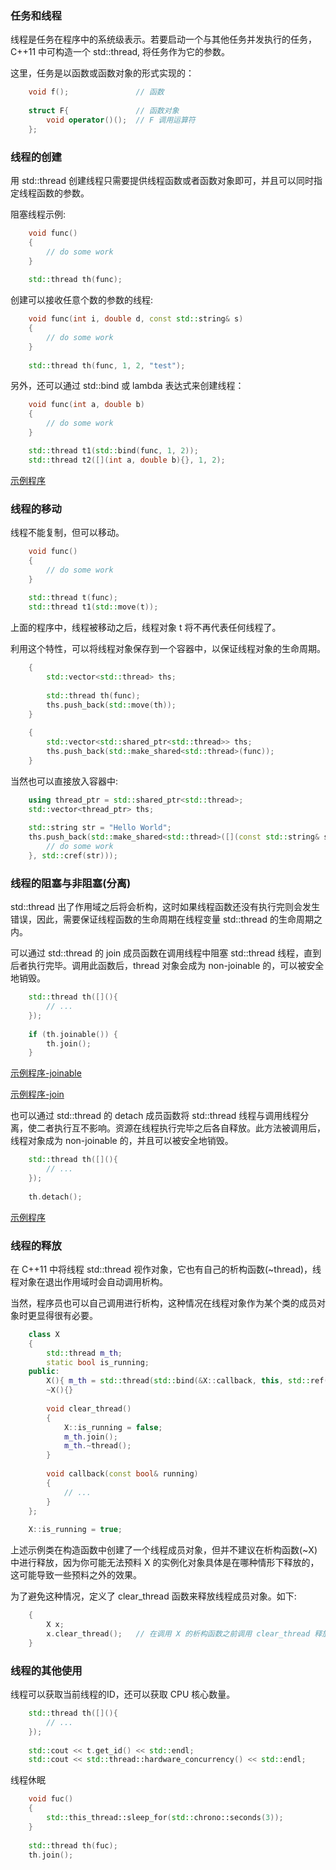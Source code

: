 
### 任务和线程

线程是任务在程序中的系统级表示。若要启动一个与其他任务并发执行的任务，C++11 中可构造一个 std::thread, 将任务作为它的参数。

这里，任务是以函数或函数对象的形式实现的：
```c++
    void f();               // 函数
    
    struct F{               // 函数对象
        void operator()();  // F 调用运算符
    };
```


### 线程的创建

用 std::thread 创建线程只需要提供线程函数或者函数对象即可，并且可以同时指定线程函数的参数。

阻塞线程示例:
```c++
    void func()
    {
        // do some work
    }
    
    std::thread th(func);
```

创建可以接收任意个数的参数的线程:
```c++
    void func(int i, double d, const std::string& s)
    {
        // do some work
    }
    
    std::thread th(func, 1, 2, "test");
```

另外，还可以通过 std::bind 或 lambda 表达式来创建线程：
```c++
    void func(int a, double b)
    {
        // do some work
    }

    std::thread t1(std::bind(func, 1, 2));
    std::thread t2([](int a, double b){}, 1, 2);
```
[示例程序](t/01_thread_create.cpp)


### 线程的移动

线程不能复制，但可以移动。
```c++    
    void func()
    {
        // do some work
    }
    
    std::thread t(func);
    std::thread t1(std::move(t));
```
上面的程序中，线程被移动之后，线程对象 t 将不再代表任何线程了。

利用这个特性，可以将线程对象保存到一个容器中，以保证线程对象的生命周期。
```c++
    {
        std::vector<std::thread> ths;
        
        std::thread th(func);
        ths.push_back(std::move(th));
    }
    
    {
        std::vector<std::shared_ptr<std::thread>> ths;
        ths.push_back(std::make_shared<std::thread>(func));
    }
```
  
当然也可以直接放入容器中:
```c++
    using thread_ptr = std::shared_ptr<std::thread>;
    std::vector<thread_ptr> ths;
    
    std::string str = "Hello World";
    ths.push_back(std::make_shared<std::thread>([](const std::string& s){
        // do some work
    }, std::cref(str)));
```


### 线程的阻塞与非阻塞(分离)

std::thread 出了作用域之后将会析构，这时如果线程函数还没有执行完则会发生错误，因此，需要保证线程函数的生命周期在线程变量 std::thread 的生命周期之内。

可以通过 std::thread 的 join 成员函数在调用线程中阻塞 std::thread 线程，直到后者执行完毕。调用此函数后，thread 对象会成为 non-joinable 的，可以被安全地销毁。
```c++
    std::thread th([](){
        // ...
    });
    
    if (th.joinable()) {
        th.join();
    }
```
[示例程序-joinable](t/01_thread_joinable.cpp)

[示例程序-join](t/01_thread_join.cpp)


也可以通过 std::thread 的 detach 成员函数将 std::thread 线程与调用线程分离，使二者执行互不影响。资源在线程执行完毕之后各自释放。此方法被调用后，线程对象成为 non-joinable 的，并且可以被安全地销毁。
```c++
    std::thread th([](){
        // ...
    });
    
    th.detach();
```
[示例程序](t/01_thread_detach.cpp)


### 线程的释放

在 C++11 中将线程 std::thread 视作对象，它也有自己的析构函数(~thread)，线程对象在退出作用域时会自动调用析构。

当然，程序员也可以自己调用进行析构，这种情况在线程对象作为某个类的成员对象时更显得很有必要。
```c++
    class X
    {
        std::thread m_th;
        static bool is_running;
    public:
        X(){ m_th = std::thread(std::bind(&X::callback, this, std::ref(is_running))); }
        ~X(){}
        
        void clear_thread()
        {
            X::is_running = false;
            m_th.join();
            m_th.~thread();
        }
        
        void callback(const bool& running)
        {
            // ...
        }
    };
    
    X::is_running = true;
```
上述示例类在构造函数中创建了一个线程成员对象，但并不建议在析构函数(~X)中进行释放，因为你可能无法预料 X 的实例化对象具体是在哪种情形下释放的，这可能导致一些预料之外的效果。

为了避免这种情况，定义了 clear_thread 函数来释放线程成员对象。如下:
```c++
    {
        X x;
        x.clear_thread();   // 在调用 X 的析构函数之前调用 clear_thread 释放线程成员对象
    }
```


### 线程的其他使用

线程可以获取当前线程的ID，还可以获取 CPU 核心数量。
```c++
    std::thread th([](){
        // ...
    });
    
    std::cout << t.get_id() << std::endl;
    std::cout << std::thread::hardware_concurrency() << std::endl;
```

线程休眠
```c++
    void fuc()
    {
        std::this_thread::sleep_for(std::chrono::seconds(3));
    }
    
    std::thread th(fuc);
    th.join();
```
